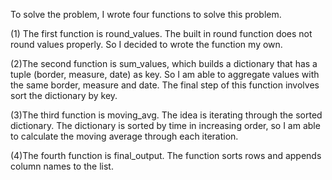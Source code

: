 
To solve the problem, I wrote four functions to solve this problem.

(1) The first function is round_values. The built in round function does not round values properly. So I decided to wrote the function my own.

(2)The second function is sum_values, which builds a dictionary that has a tuple (border, measure, date) as key. So I am able to aggregate values with the same border, measure and date. The final step of this function involves sort the dictionary by key. 

(3)The third function is moving_avg. The idea is iterating through the sorted dictionary. The dictionary is sorted by time in increasing order,  so I am able to calculate the moving average through each iteration.

(4)The fourth function is final_output. The function sorts rows and appends column names to the list. 
